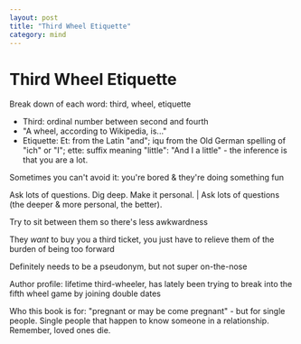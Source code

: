 ```yaml
---
layout: post
title: "Third Wheel Etiquette"
category: mind
---
```


# Third Wheel Etiquette
Break down of each word: third, wheel, etiquette
  - Third: ordinal number between second and fourth
  - "A wheel, according to Wikipedia, is..."
  - Etiquette: Et: from the Latin "and"; iqu from the Old German spelling of "ich" or "I"; ette: suffix meaning "little": "And I a little" - the inference is that you are a lot.

Sometimes you can't avoid it: you're bored & they're doing something fun

Ask lots of questions. Dig deep. Make it personal. | Ask lots of questions (the deeper & more personal, the better).

Try to sit between them so there's less awkwardness

They _want_ to buy you a third ticket, you just have to relieve them of the burden of being too forward

Definitely needs to be a pseudonym, but not super on-the-nose

Author profile: lifetime third-wheeler, has lately been trying to break into the fifth wheel game by joining double dates

Who this book is for: "pregnant or may be come pregnant" - but for single people. Single people that happen to know someone in a relationship. Remember, loved ones die.

